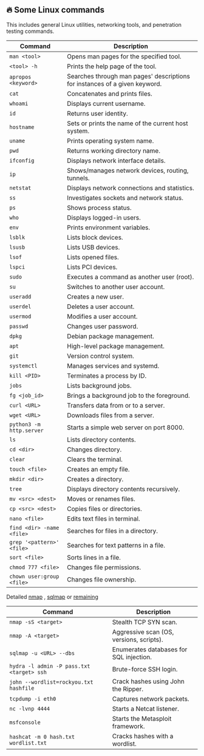 ## 🔥 Some Linux commands

This includes general Linux utilities, networking tools, and penetration testing commands.


| Command                     | Description |
|-----------------------------|-------------|
| `man <tool>`                | Opens man pages for the specified tool. |
| `<tool> -h`                 | Prints the help page of the tool. |
| `apropos <keyword>`         | Searches through man pages' descriptions for instances of a given keyword. |
| `cat`                       | Concatenates and prints files. |
| `whoami`                    | Displays current username. |
| `id`                        | Returns user identity. |
| `hostname`                  | Sets or prints the name of the current host system. |
| `uname`                     | Prints operating system name. |
| `pwd`                       | Returns working directory name. |
| `ifconfig`                  | Displays network interface details. |
| `ip`                        | Shows/manages network devices, routing, tunnels. |
| `netstat`                   | Displays network connections and statistics. |
| `ss`                        | Investigates sockets and network status. |
| `ps`                        | Shows process status. |
| `who`                       | Displays logged-in users. |
| `env`                       | Prints environment variables. |
| `lsblk`                     | Lists block devices. |
| `lsusb`                     | Lists USB devices. |
| `lsof`                      | Lists opened files. |
| `lspci`                     | Lists PCI devices. |
| `sudo`                      | Executes a command as another user (root). |
| `su`                        | Switches to another user account. |
| `useradd`                   | Creates a new user. |
| `userdel`                   | Deletes a user account. |
| `usermod`                   | Modifies a user account. |
| `passwd`                    | Changes user password. |
| `dpkg`                      | Debian package management. |
| `apt`                       | High-level package management. |
| `git`                       | Version control system. |
| `systemctl`                 | Manages services and systemd. |
| `kill <PID>`                | Terminates a process by ID. |
| `jobs`                      | Lists background jobs. |
| `fg <job_id>`               | Brings a background job to the foreground. |
| `curl <URL>`                | Transfers data from or to a server. |
| `wget <URL>`                | Downloads files from a server. |
| `python3 -m http.server`    | Starts a simple web server on port 8000. |
| `ls`                        | Lists directory contents. |
| `cd <dir>`                  | Changes directory. |
| `clear`                     | Clears the terminal. |
| `touch <file>`              | Creates an empty file. |
| `mkdir <dir>`               | Creates a directory. |
| `tree`                      | Displays directory contents recursively. |
| `mv <src> <dest>`           | Moves or renames files. |
| `cp <src> <dest>`           | Copies files or directories. |
| `nano <file>`               | Edits text files in terminal. |
| `find <dir> -name <file>`   | Searches for files in a directory. |
| `grep '<pattern>' <file>`   | Searches for text patterns in a file. |
| `sort <file>`               | Sorts lines in a file. |
| `chmod 777 <file>`          | Changes file permissions. |
| `chown user:group <file>`   | Changes file ownership. |

Detailed [nmap](nmap.md)
, [sqlmap](sqlmap.md)
or [remaining](notes.md)

| Command                     | Description |
|-----------------------------|-------------|
| `nmap -sS <target>`         | Stealth TCP SYN scan. | // ./nmap_cheatsheet.md
| `nmap -A <target>`          | Aggressive scan (OS, versions, scripts). |
| `sqlmap -u <URL> --dbs`     | Enumerates databases for SQL injection. |
| `hydra -l admin -P pass.txt <target> ssh` | Brute-force SSH login. |
| `john --wordlist=rockyou.txt hashfile` | Crack hashes using John the Ripper. |
| `tcpdump -i eth0`           | Captures network packets. |
| `nc -lvnp 4444`             | Starts a Netcat listener. |
| `msfconsole`                | Starts the Metasploit framework. |
| `hashcat -m 0 hash.txt wordlist.txt` | Cracks hashes with a wordlist. |
